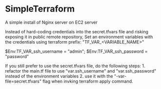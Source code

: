 # SimpleTerraform
A simple install of Nginx server on EC2 server

Instead of hard-coding credentials into the secret.tfvars file and risking exposing it in public remote repository,
Set an environment variables with the credentials using terraform prefix: "TF_VAR_<VARIABLE_NAME>"

$Env:TF_VAR_ssh_username = "admin"; $Env:TF_VAR_ssh_password = "password"

If you still prefer to use the secret.tfvars file, do the following steps:
    1. refactor the main.tf file to use "var.ssh_username" and "var.ssh_password" instead of the environment variables
    2. use it with the "-var-file=secret.tfvars" flag when invking terraform apply command.

